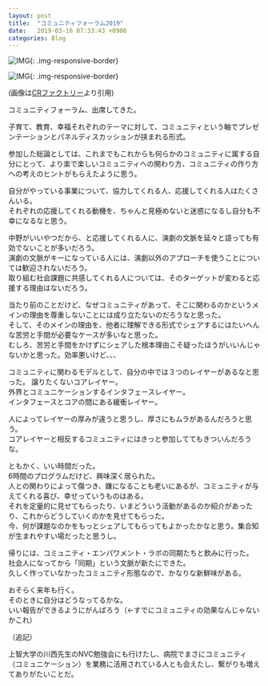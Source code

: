 ```yaml
---
layout: post
title:  "コミュニティフォーラム2019"
date:   2019-03-16 07:33:43 +0900
categories: Blog
---
```


![IMG]({{site.baseurl}}/img/20190316_01.png){: .img-responsive-border} 

![IMG]({{site.baseurl}}/img/20190316_02.jpg){: .img-responsive-border} 

(画像は[CRファクトリー](https://crfactory.com/4817/)より引用)

コミュニティフォーラム、出席してきた。

子育て、教育、幸福それぞれのテーマに対して、コミュニティという軸でプレゼンテーションとパネルディスカッションが挟まれる形式。

参加した総論としては、これまでもこれからも何らかのコミュニティに属する自分にとって、より楽で楽しいコミュニティへの関わり方、コミュニティの作り方への考えのヒントがもらえたように思う。

自分がやっている事業について、協力してくれる人、応援してくれる人はたくさんいる。  
それぞれの応援してくれる動機を、ちゃんと見極めないと迷惑になるし自分も不幸になるなと思う。

中野がいいやつだから、と応援してくれる人に、演劇の文脈を延々と語っても有効でないことが多いだろう。  
演劇の文脈がキーになっている人には、演劇以外のアプローチを使うことについては歓迎されないだろう。  
取り組む社会課題に共感してくれる人については、そのターゲットが変わると応援する理由はないだろう。

当たり前のことだけど、なぜコミュニティがあって、そこに関わるのかというメインの理由を尊重しないことには成り立たないのだろうなと思った。  
そして、そのメインの理由を、他者に理解できる形式でシェアするにはたいへんな苦労と手間が必要なケースが多いなと思った。  
むしろ、苦労と手間をかけずにシェアした根本理由こそ疑ったほうがいいんじゃないかと思った。効率悪いけど、、、

コミュニティに関わるモデルとして、自分の中では３つのレイヤーがあるなと思った。
譲りたくないコアレイヤー。  
外界とコミュニケーションするインタフェースレイヤー。  
インタフェースとコアの間にある緩衝レイヤー。

人によってレイヤーの厚みが違うと思うし、厚さにもムラがあるんだろうと思う。  
コアレイヤーと相反するコミュニティにはきっと参加しててもきついんだろうな。

ともかく、いい時間だった。  
6時間のプログラムだけど、興味深く居られた。  
人との関わりによって傷つき、嫌になることも老いにあるが、コミュニティが与えてくれる喜び、幸せっていうものはある。  
それを定量的に見せてもらったり、いまどういう活動があるのか紹介があったり、これからどうしていくのかを見せてもらった。  
今、何が課題なのかをもっとシェアしてもらってもよかったかなと思う。集合知が生まれやすい場だったと思うし。

帰りには、コミュニティ・エンパワメント・ラボの同期たちと飲みに行った。  
社会人になってから「同期」という文脈が新たにできた。  
久しく作っていなかったコミュニティ形態なので、かなりな新鮮味がある。

おそらく来年も行く。  
そのときに自分はどうなってるかな。  
いい報告ができるようにがんばろう（←すでにコミュニティの効果なんじゃないかこれ）


（追記）

上智大学の川西先生のNVC勉強会にも行けたし、病院でまさにコミュニティ（コミュニケーション）を業務に活用されている人とも会えたし、繋がりも増えてありがたいことだ。

